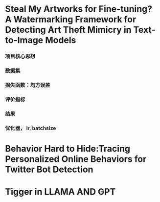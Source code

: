 # Steal My Artworks for Fine-tuning? A Watermarking Framework for Detecting Art Theft Mimicry in Text-to-Image Models
### 项目核心思想
### 数据集 
### 损失函数：均方误差
### 评价指标
### 结果
### 优化器， lr, batchsize

# Behavior Hard to Hide:Tracing Personalized Online Behaviors for Twitter Bot Detection

# Tigger in LLAMA AND GPT

